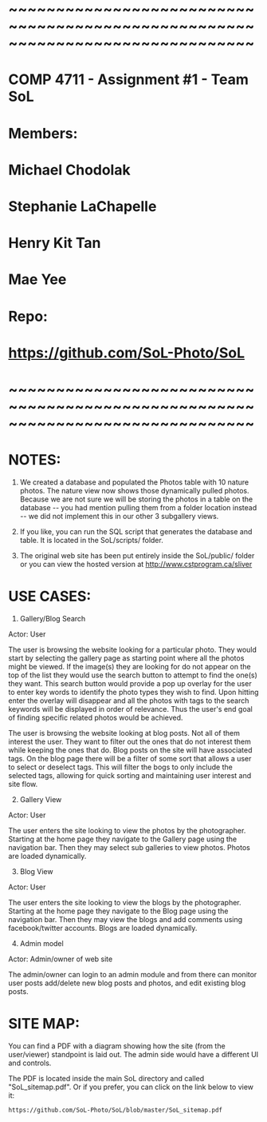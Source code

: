 # ~~~~~~~~~~~~~~~~~~~~~~~~~~~~~~~~~~~~~~~~~~~~~~~~~~~~~~~~~~~~~~~~~~~~~~~~~~~~~~
# COMP 4711 - Assignment #1 - Team SoL
#
# Members:
#       Michael Chodolak
#       Stephanie LaChapelle
#       Henry Kit Tan
#       Mae Yee
#
# Repo:
#       https://github.com/SoL-Photo/SoL
# ~~~~~~~~~~~~~~~~~~~~~~~~~~~~~~~~~~~~~~~~~~~~~~~~~~~~~~~~~~~~~~~~~~~~~~~~~~~~~~


NOTES:
================================================================================

1) We created a database and populated the Photos table with 10 nature photos.  The
nature view now shows those dynamically pulled photos.  Because we are not sure
we will be storing the photos in a table on the database -- you had mention 
pulling them from a folder location instead -- we did not implement this in our
other 3 subgallery views.

2) If you like, you can run the SQL script that generates the database and table.
It is located in the SoL/scripts/ folder.

3) The original web site has been put entirely inside the SoL/public/ folder or 
you can view the hosted version at http://www.cstprogram.ca/sliver



USE CASES:
================================================================================

1. Gallery/Blog Search

Actor: User

The user is browsing the website looking for a particular photo. They would
start by selecting the gallery page as starting point where all the photos might
be viewed. If the image(s) they are looking for do not appear on the top of
the list they would use the search button to attempt to find the one(s) they want.
This search button would provide a pop up overlay for the user to enter key words
to identify the photo types they wish to find. Upon hitting enter the overlay
will disappear and all the photos with tags to the search keywords will be displayed
in order of relevance. Thus the user's end goal of finding specific related photos
would be achieved.

The user is browsing the website looking at blog posts. Not all of them interest
the user. They want to filter out the ones that do not interest them while 
keeping the ones that do. Blog posts on the site will have associated tags. 
On the blog page there will be a filter of some sort that allows a user to select 
or deselect tags. This will filter the bogs to only include the selected tags, 
allowing for quick sorting and maintaining user interest and site flow.


2. Gallery View

Actor: User

The user enters the site looking to view the photos by the photographer. Starting
at the home page they navigate to the Gallery page using the navigation bar. Then
they may select sub galleries to view photos. Photos are loaded dynamically.


3. Blog View

Actor: User

The user enters the site looking to view the blogs by the photographer. Starting
at the home page they navigate to the Blog page using the navigation bar. Then
they may view the blogs and add comments using facebook/twitter accounts. 
Blogs are loaded dynamically.


4. Admin model

Actor: Admin/owner of web site

The admin/owner can login to an admin module and from there can monitor user posts
add/delete new blog posts and photos, and edit existing blog posts.



SITE MAP:
================================================================================

You can find a PDF with a diagram showing how the site (from the user/viewer)
standpoint is laid out.  The admin side would have a different UI and controls.

The PDF is located inside the main SoL directory and called "SoL_sitemap.pdf".
Or if you prefer, you can click on the link below to view it:

    https://github.com/SoL-Photo/SoL/blob/master/SoL_sitemap.pdf
